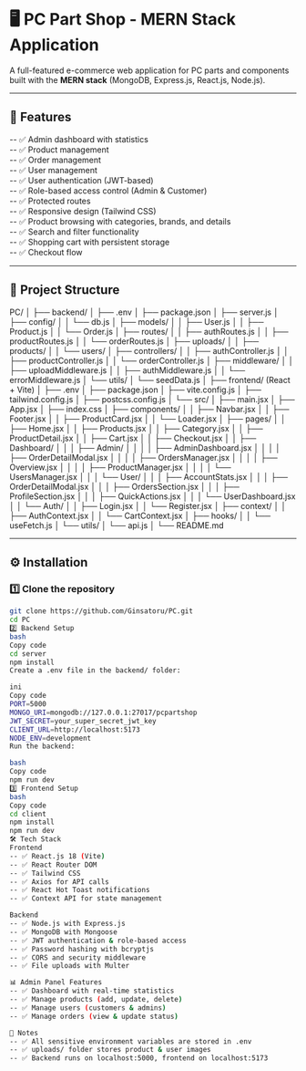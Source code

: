 # 🖥️ PC Part Shop - MERN Stack Application

A full-featured e-commerce web application for PC parts and components built with the **MERN stack** (MongoDB, Express.js, React.js, Node.js).

---

## 🚀 Features

-- ✅ Admin dashboard with statistics  
-- ✅ Product management  
-- ✅ Order management  
-- ✅ User management  
-- ✅ User authentication (JWT-based)  
-- ✅ Role-based access control (Admin & Customer)  
-- ✅ Protected routes  
-- ✅ Responsive design (Tailwind CSS)  
-- ✅ Product browsing with categories, brands, and details  
-- ✅ Search and filter functionality  
-- ✅ Shopping cart with persistent storage  
-- ✅ Checkout flow

---

## 📂 Project Structure

PC/
│
├── backend/
│ ├── .env
│ ├── package.json
│ ├── server.js
│ ├── config/
│ │ └── db.js
│ ├── models/
│ │ ├── User.js
│ │ ├── Product.js
│ │ └── Order.js
│ ├── routes/
│ │ ├── authRoutes.js
│ │ ├── productRoutes.js
│ │ └── orderRoutes.js
│ ├── uploads/
│ │ ├── products/
│ │ └── users/
│ ├── controllers/
│ │ ├── authController.js
│ │ ├── productController.js
│ │ └── orderController.js
│ ├── middleware/
│ │ ├── uploadMiddleware.js
│ │ ├── authMiddleware.js
│ │ └── errorMiddleware.js
│ └── utils/
│ └── seedData.js
│
├── frontend/ (React + Vite)
│ ├── .env
│ ├── package.json
│ ├── vite.config.js
│ ├── tailwind.config.js
│ ├── postcss.config.js
│ └── src/
│ ├── main.jsx
│ ├── App.jsx
│ ├── index.css
│ ├── components/
│ │ ├── Navbar.jsx
│ │ ├── Footer.jsx
│ │ ├── ProductCard.jsx
│ │ └── Loader.jsx
│ ├── pages/
│ │ ├── Home.jsx
│ │ ├── Products.jsx
│ │ ├── Category.jsx
│ │ ├── ProductDetail.jsx
│ │ ├── Cart.jsx
│ │ ├── Checkout.jsx
│ │ ├── Dashboard/
│ │ │ ├── Admin/
│ │ │ │ ├── AdminDashboard.jsx
│ │ │ │ ├── OrderDetailModal.jsx
│ │ │ │ ├── OrdersManager.jsx
│ │ │ │ ├── Overview.jsx
│ │ │ │ ├── ProductManager.jsx
│ │ │ │ └── UsersManager.jsx
│ │ │ └── User/
│ │ │ ├── AccountStats.jsx
│ │ │ ├── OrderDetailModal.jsx
│ │ │ ├── OrdersSection.jsx
│ │ │ ├── ProfileSection.jsx
│ │ │ ├── QuickActions.jsx
│ │ │ └── UserDashboard.jsx
│ │ └── Auth/
│ │ ├── Login.jsx
│ │ └── Register.jsx
│ ├── context/
│ │ ├── AuthContext.jsx
│ │ └── CartContext.jsx
│ ├── hooks/
│ │ └── useFetch.js
│ └── utils/
│ └── api.js
│
└── README.md

---

## ⚙️ Installation

### 1️⃣ Clone the repository

```bash
git clone https://github.com/Ginsatoru/PC.git
cd PC
2️⃣ Backend Setup
bash
Copy code
cd server
npm install
Create a .env file in the backend/ folder:

ini
Copy code
PORT=5000
MONGO_URI=mongodb://127.0.0.1:27017/pcpartshop
JWT_SECRET=your_super_secret_jwt_key
CLIENT_URL=http://localhost:5173
NODE_ENV=development
Run the backend:

bash
Copy code
npm run dev
3️⃣ Frontend Setup
bash
Copy code
cd client
npm install
npm run dev
🛠 Tech Stack
Frontend
-- ✅ React.js 18 (Vite)
-- ✅ React Router DOM
-- ✅ Tailwind CSS
-- ✅ Axios for API calls
-- ✅ React Hot Toast notifications
-- ✅ Context API for state management

Backend
-- ✅ Node.js with Express.js
-- ✅ MongoDB with Mongoose
-- ✅ JWT authentication & role-based access
-- ✅ Password hashing with bcryptjs
-- ✅ CORS and security middleware
-- ✅ File uploads with Multer

📊 Admin Panel Features
-- ✅ Dashboard with real-time statistics
-- ✅ Manage products (add, update, delete)
-- ✅ Manage users (customers & admins)
-- ✅ Manage orders (view & update status)

📌 Notes
-- ✅ All sensitive environment variables are stored in .env
-- ✅ uploads/ folder stores product & user images
-- ✅ Backend runs on localhost:5000, frontend on localhost:5173
```
